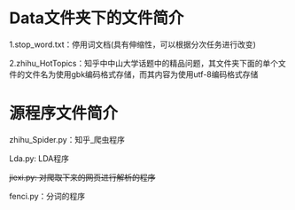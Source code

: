 # Data文件夹下的文件简介

1.stop_word.txt：停用词文档(具有伸缩性，可以根据分次任务进行改变)

2.zhihu_HotTopics：知乎中中山大学话题中的精品问题，其文件夹下面的单个文件的文件名为使用gbk编码格式存储，而其内容为使用utf-8编码格式存储



# 源程序文件简介

zhihu_Spider.py：知乎_爬虫程序

Lda.py: LDA程序

~~jiexi.py: 对爬取下来的网页进行解析的程序~~

fenci.py：分词的程序